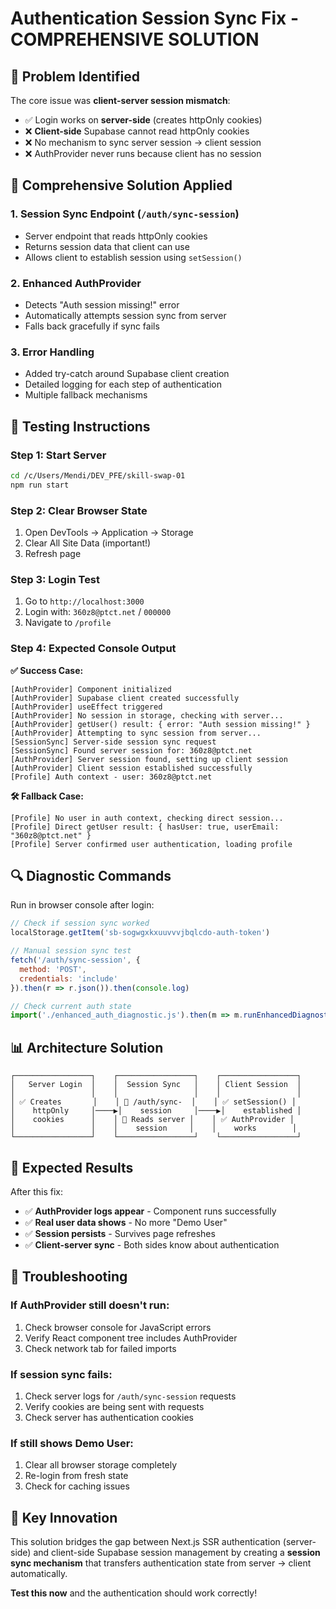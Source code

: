 # Authentication Session Sync Fix - COMPREHENSIVE SOLUTION

## 🎯 Problem Identified
The core issue was **client-server session mismatch**:
- ✅ Login works on **server-side** (creates httpOnly cookies)
- ❌ **Client-side** Supabase cannot read httpOnly cookies  
- ❌ No mechanism to sync server session → client session
- ❌ AuthProvider never runs because client has no session

## 🔧 Comprehensive Solution Applied

### **1. Session Sync Endpoint** (`/auth/sync-session`)
- Server endpoint that reads httpOnly cookies
- Returns session data that client can use
- Allows client to establish session using `setSession()`

### **2. Enhanced AuthProvider** 
- Detects "Auth session missing!" error
- Automatically attempts session sync from server
- Falls back gracefully if sync fails

### **3. Error Handling**
- Added try-catch around Supabase client creation
- Detailed logging for each step of authentication
- Multiple fallback mechanisms

## 🧪 Testing Instructions

### **Step 1: Start Server**
```bash
cd /c/Users/Mendi/DEV_PFE/skill-swap-01
npm run start
```

### **Step 2: Clear Browser State**
1. Open DevTools → Application → Storage
2. Clear All Site Data (important!)
3. Refresh page

### **Step 3: Login Test**
1. Go to `http://localhost:3000`
2. Login with: `360z8@ptct.net` / `000000`
3. Navigate to `/profile`

### **Step 4: Expected Console Output**

**✅ Success Case:**
```
[AuthProvider] Component initialized
[AuthProvider] Supabase client created successfully
[AuthProvider] useEffect triggered
[AuthProvider] No session in storage, checking with server...
[AuthProvider] getUser() result: { error: "Auth session missing!" }
[AuthProvider] Attempting to sync session from server...
[SessionSync] Server-side session sync request
[SessionSync] Found server session for: 360z8@ptct.net
[AuthProvider] Server session found, setting up client session
[AuthProvider] Client session established successfully
[Profile] Auth context - user: 360z8@ptct.net
```

**🛠️ Fallback Case:**
```
[Profile] No user in auth context, checking direct session...
[Profile] Direct getUser result: { hasUser: true, userEmail: "360z8@ptct.net" }
[Profile] Server confirmed user authentication, loading profile
```

## 🔍 Diagnostic Commands

Run in browser console after login:

```javascript
// Check if session sync worked
localStorage.getItem('sb-sogwgxkxuuvvvjbqlcdo-auth-token')

// Manual session sync test
fetch('/auth/sync-session', {
  method: 'POST',
  credentials: 'include'
}).then(r => r.json()).then(console.log)

// Check current auth state
import('./enhanced_auth_diagnostic.js').then(m => m.runEnhancedDiagnostic())
```

## 📊 Architecture Solution

```
┌─────────────────┐    ┌─────────────────┐    ┌─────────────────┐
│   Server Login  │    │  Session Sync   │    │ Client Session  │
│                 │    │                 │    │                 │
│ ✅ Creates       │    │ 🔄 /auth/sync-  │    │ ✅ setSession() │
│    httpOnly     │────▶│    session     │────▶│    established │
│    cookies      │    │ 🔄 Reads server │    │ ✅ AuthProvider │
│                 │    │    session     │    │    works        │
└─────────────────┘    └─────────────────┘    └─────────────────┘
```

## 🎯 Expected Results

After this fix:
- ✅ **AuthProvider logs appear** - Component runs successfully
- ✅ **Real user data shows** - No more "Demo User"
- ✅ **Session persists** - Survives page refreshes
- ✅ **Client-server sync** - Both sides know about authentication

## 🚨 Troubleshooting

### **If AuthProvider still doesn't run:**
1. Check browser console for JavaScript errors
2. Verify React component tree includes AuthProvider
3. Check network tab for failed imports

### **If session sync fails:**
1. Check server logs for `/auth/sync-session` requests
2. Verify cookies are being sent with requests
3. Check server has authentication cookies

### **If still shows Demo User:**
1. Clear all browser storage completely
2. Re-login from fresh state
3. Check for caching issues

## 🎉 Key Innovation

This solution bridges the gap between Next.js SSR authentication (server-side) and client-side Supabase session management by creating a **session sync mechanism** that transfers authentication state from server → client automatically.

**Test this now** and the authentication should work correctly!
